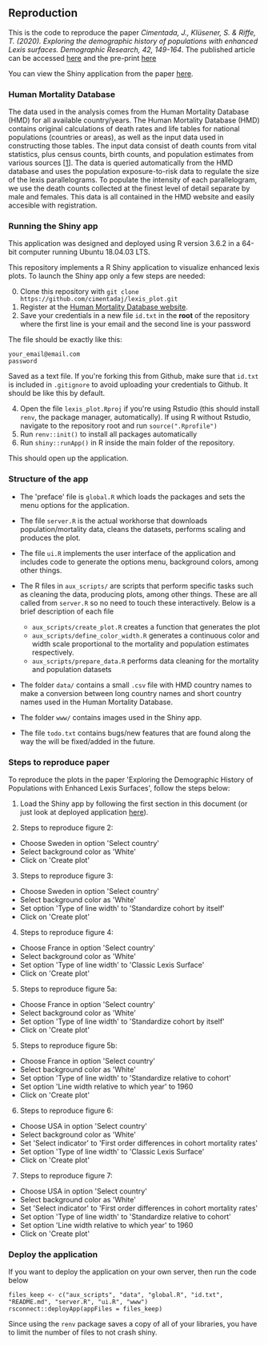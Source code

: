 ## Reproduction

This is the code to reproduce the paper *Cimentada, J., Klüsener, S. & Riffe, T. (2020). Exploring the demographic history of  populations with enhanced Lexis surfaces. Demographic Research, 42, 149-164*. The published article can be accessed [here](https://doi.org/10.4054/demres.2020.42.6) and the pre-print [here](https://osf.io/preprints/socarxiv/hxy7d/)

You can view the Shiny application from the paper [here](https://cimentadaj.shinyapps.io/enhanced_lexis_plot/).

### Human Mortality Database

The data used in the analysis comes from the Human Mortality Database (HMD) for all available country/years. The Human Mortality Database (HMD) contains original calculations of death rates and life tables for national populations (countries or areas), as well as the input data used in constructing those tables. The input data consist of death counts from vital statistics, plus census counts, birth counts, and population estimates from various sources [[1](https://www.mortality.org/Public/Overview.php)]. The data is queried automatically from the HMD database and uses the population exposure-to-risk data to regulate the size of the lexis parallelograms. To populate the intensity of each parallelogram, we use the death counts collected at the finest level of detail separate by male and females. This data is all contained in the HMD website and easily accesible with registration.

### Running the Shiny app

This application was designed and deployed using R version 3.6.2 in a 64-bit computer running Ubuntu 18.04.03 LTS.

This repository implements a R Shiny application to visualize enhanced lexis plots. To launch the Shiny app only a few steps are needed:

0) Clone this repository with `git clone https://github.com/cimentadaj/lexis_plot.git`
1) Register at the [Human Mortality Database website](https://www.mortality.org/mp/auth.pl).
2) Save your credentials in a new file `id.txt` in the **root** of the repository where the first line is your email and the second line is your password

The file should be exactly like this:
```
your_email@email.com
password
```

Saved as a text file. If you're forking this from Github, make sure that `id.txt` is included in `.gitignore` to avoid uploading your credentials to Github. It should be like this by default.

4) Open the file `lexis_plot.Rproj` if you're using Rstudio (this should install `renv`, the package manager, automatically). If using R without Rstudio, navigate to the repository root and run `source(".Rprofile")`
4) Run `renv::init()` to install all packages automatically
5) Run `shiny::runApp()` in R inside the main folder of the repository.

This should open up the application.

### Structure of the app

- The 'preface' file is `global.R` which loads the packages and sets the menu options for the application.

- The file `server.R` is the actual workhorse that downloads population/mortality data, cleans the datasets, performs scaling and produces the plot.

- The file `ui.R` implements the user interface of the application and includes code to generate the options menu, background colors, among other things.

- The R files in `aux_scripts/` are scripts that perform specific tasks such as cleaning the data, producing plots, among other things. These are all called from `server.R` so no need to touch these interactively. Below is a brief description of each file
  + `aux_scripts/create_plot.R` creates a function that generates the plot
  + `aux_scripts/define_color_width.R` generates a continuous color and width scale proportional to the mortality and population estimates respectively.
  + `aux_scripts/prepare_data.R` performs data cleaning for the mortality and population datasets
  
- The folder `data/` contains a small `.csv` file with HMD country names to make a conversion between long country names and short country names used in the Human Mortality Database.

- The folder `www/` contains images used in the Shiny app.

- The file `todo.txt` contains bugs/new features that are found along the way the will be fixed/added in the future.

### Steps to reproduce paper

To reproduce the plots in the paper 'Exploring the Demographic History of Populations with Enhanced Lexis Surfaces', follow the steps below:

1) Load the Shiny app by following the first section in this document (or just look at deployed application [here](https://cimentadaj.shinyapps.io/enhanced_lexis_plot/)).

2) Steps to reproduce figure 2:
  + Choose Sweden in option 'Select country'
  + Select background color as 'White'
  + Click on 'Create plot'

3) Steps to reproduce figure 3:
  + Choose Sweden in option 'Select country'
  + Select background color as 'White'
  + Set option 'Type of line width' to 'Standardize cohort by itself'
  + Click on 'Create plot'

4) Steps to reproduce figure 4:
  + Choose France in option 'Select country'
  + Select background color as 'White'
  + Set option 'Type of line width' to 'Classic Lexis Surface'
  + Click on 'Create plot'
  
5) Steps to reproduce figure 5a:
  + Choose France in option 'Select country'
  + Select background color as 'White'
  + Set option 'Type of line width' to 'Standardize cohort by itself'
  + Click on 'Create plot'
  
5) Steps to reproduce figure 5b:
  + Choose France in option 'Select country'
  + Select background color as 'White'
  + Set option 'Type of line width' to 'Standardize relative to cohort'
  + Set option 'Line width relative to which year' to 1960
  + Click on 'Create plot'
  
6) Steps to reproduce figure 6:
  + Choose USA in option 'Select country'
  + Select background color as 'White'
  + Set 'Select indicator' to 'First order differences in cohort mortality rates'
  + Set option 'Type of line width' to 'Classic Lexis Surface'
  + Click on 'Create plot'

7) Steps to reproduce figure 7:
  + Choose USA in option 'Select country'
  + Select background color as 'White'
  + Set 'Select indicator' to 'First order differences in cohort mortality rates'
  + Set option 'Type of line width' to 'Standardize relative to cohort'
  + Set option 'Line width relative to which year' to 1960
  + Click on 'Create plot'

### Deploy the application

If you want to deploy the application on your own server, then run the code below

```
files_keep <- c("aux_scripts", "data", "global.R", "id.txt", "README.md", "server.R", "ui.R", "www")
rsconnect::deployApp(appFiles = files_keep)
```

Since using the `renv` package saves a copy of all of your libraries, you have to limit the number of files to not crash shiny.
